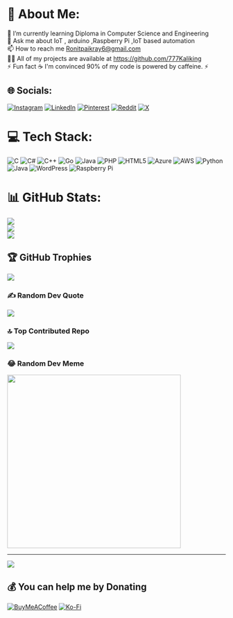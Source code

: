 # 💫 About Me:
🌱 I’m currently learning Diploma in Computer Science and Engineering<br>💬 Ask me about IoT , arduino ,Raspberry Pi ,IoT based automation<br>📫 How to reach me Ronitpaikray6@gmail.com<br>👨‍💻 All of my projects are available at https://github.com/777Kaliking<br>⚡ Fun fact  ☕️ I'm convinced 90% of my code is powered by caffeine. ⚡️<br>


## 🌐 Socials:
[![Instagram](https://img.shields.io/badge/Instagram-%23E4405F.svg?logo=Instagram&logoColor=white)](https://instagram.com/mister_i_777) [![LinkedIn](https://img.shields.io/badge/LinkedIn-%230077B5.svg?logo=linkedin&logoColor=white)](https://linkedin.com/in/ronit-paikray-11819a246) [![Pinterest](https://img.shields.io/badge/Pinterest-%23E60023.svg?logo=Pinterest&logoColor=white)](https://pinterest.com/ronitpaikray) [![Reddit](https://img.shields.io/badge/Reddit-%23FF4500.svg?logo=Reddit&logoColor=white)](https://reddit.com/user/Ronitpaikray7) [![X](https://img.shields.io/badge/X-black.svg?logo=X&logoColor=white)](https://x.com/RonitPaikray7) 

# 💻 Tech Stack:
![C](https://img.shields.io/badge/c-%2300599C.svg?style=for-the-badge&logo=c&logoColor=white) ![C#](https://img.shields.io/badge/c%23-%23239120.svg?style=for-the-badge&logo=csharp&logoColor=white) ![C++](https://img.shields.io/badge/c++-%2300599C.svg?style=for-the-badge&logo=c%2B%2B&logoColor=white) ![Go](https://img.shields.io/badge/go-%2300ADD8.svg?style=for-the-badge&logo=go&logoColor=white) ![Java](https://img.shields.io/badge/java-%23ED8B00.svg?style=for-the-badge&logo=openjdk&logoColor=white) ![PHP](https://img.shields.io/badge/php-%23777BB4.svg?style=for-the-badge&logo=php&logoColor=white) ![HTML5](https://img.shields.io/badge/html5-%23E34F26.svg?style=for-the-badge&logo=html5&logoColor=white) ![Azure](https://img.shields.io/badge/azure-%230072C6.svg?style=for-the-badge&logo=microsoftazure&logoColor=white) ![AWS](https://img.shields.io/badge/AWS-%23FF9900.svg?style=for-the-badge&logo=amazon-aws&logoColor=white) ![Python](https://img.shields.io/badge/python-3670A0?style=for-the-badge&logo=python&logoColor=ffdd54) ![Java](https://img.shields.io/badge/java-%23ED8B00.svg?style=for-the-badge&logo=openjdk&logoColor=white) ![WordPress](https://img.shields.io/badge/WordPress-%23117AC9.svg?style=for-the-badge&logo=WordPress&logoColor=white) ![Raspberry Pi](https://img.shields.io/badge/-RaspberryPi-C51A4A?style=for-the-badge&logo=Raspberry-Pi)
# 📊 GitHub Stats:
![](https://github-readme-stats.vercel.app/api?username=777Kaliking&theme=dark&hide_border=false&include_all_commits=true&count_private=true)<br/>
![](https://github-readme-streak-stats.herokuapp.com/?user=777Kaliking&theme=dark&hide_border=false)<br/>
![](https://github-readme-stats.vercel.app/api/top-langs/?username=777Kaliking&theme=dark&hide_border=false&include_all_commits=true&count_private=true&layout=compact)

## 🏆 GitHub Trophies
![](https://github-profile-trophy.vercel.app/?username=777Kaliking&theme=radical&no-frame=false&no-bg=true&margin-w=4)

### ✍️ Random Dev Quote
![](https://quotes-github-readme.vercel.app/api?type=vetical&theme=radical)

### 🔝 Top Contributed Repo
![](https://github-contributor-stats.vercel.app/api?username=777Kaliking&limit=5&theme=dark&combine_all_yearly_contributions=true)

### 😂 Random Dev Meme
<img src='https://randommeme-five.vercel.app/' style="height: 400px;"/>

---
[![](https://visitcount.itsvg.in/api?id=777Kaliking&icon=0&color=0)](https://visitcount.itsvg.in)

  ## 💰 You can help me by Donating
  [![BuyMeACoffee](https://img.shields.io/badge/Buy%20Me%20a%20Coffee-ffdd00?style=for-the-badge&logo=buy-me-a-coffee&logoColor=black)](https://buymeacoffee.com/https://www.buymeacoffee.com/ronit777.in) [![Ko-Fi](https://img.shields.io/badge/Ko--fi-F16061?style=for-the-badge&logo=ko-fi&logoColor=white)](https://ko-fi.com/https://ko-fi.com/ronit777in) 

  
<!-- Proudly created with GPRM ( https://gprm.itsvg.in ) -->
